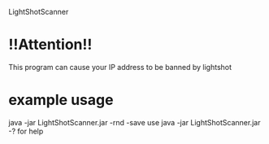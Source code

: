 LightShotScanner

# !!Attention!!
This program can cause your IP address to be banned by lightshot

# example usage
java -jar LightShotScanner.jar -rnd -save
use java -jar LightShotScanner.jar -? for help